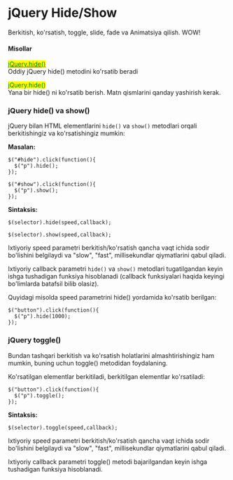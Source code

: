 # jQuery Hide/Show

Berkitish, ko'rsatish, toggle, slide, fade va Animatsiya qilish. WOW!

#### Misollar <a href="#misollar" id="misollar"></a>

[<mark style="color:green;">jQuery.hide()</mark>](https://www.w3schools.com/jquery/tryit.asp?filename=tryjquery\_hide)\
Oddiy jQuery hide() metodini ko'rsatib beradi

<mark style="color:green;">jQuery.hide()</mark>\
Yana bir hide() ni ko'rsatib berish. Matn qismlarini qanday yashirish kerak.

### jQuery hide() va show() <a href="#jquery-hide-va-show" id="jquery-hide-va-show"></a>

jQuery bilan HTML elementlarini `hide()` va `show()` metodlari orqali berkitishingiz va ko'rsatishingiz mumkin:

**Masalan:**

```
$("#hide").click(function(){
  $("p").hide();
});

$("#show").click(function(){
  $("p").show();
}); 
```

**Sintaksis:**

```
$(selector).hide(speed,callback);

$(selector).show(speed,callback); 
```

Ixtiyoriy speed parametri berkitish/ko'rsatish qancha vaqt ichida sodir bo'lishini belgilaydi va "slow", "fast", millisekundlar qiymatlarini qabul qiladi.

Ixtiyoriy callback parametri `hide()` va `show()` metodlari tugatilgandan keyin ishga tushadigan funksiya hisoblanadi (callback funksiyalari haqida keyingi bo'limlarda batafsil bilib olasiz).

Quyidagi misolda speed parametrini hide() yordamida ko'rsatib berilgan:

```
$("button").click(function(){
  $("p").hide(1000);
}); 
```

### jQuery toggle() <a href="#jquery-toggle" id="jquery-toggle"></a>

Bundan tashqari berkitish va ko'rsatish holatlarini almashtirishingiz ham mumkin, buning uchun toggle() metodidan foydalaning.

Ko'rsatilgan elementlar berkitiladi, berkitilgan elementlar ko'rsatiladi:

```
$("button").click(function(){
  $("p").toggle();
}); 
```

**Sintaksis:**

```
$(selector).toggle(speed,callback); 
```

Ixtiyoriy speed parametri berkitish/ko'rsatish qancha vaqt ichida sodir bo'lishini belgilaydi va "slow", "fast", millisekundlar qiymatlarini qabul qiladi.

Ixtiyoriy callback parametri toggle() metodi bajarilgandan keyin ishga tushadigan funksiya hisoblanadi.
